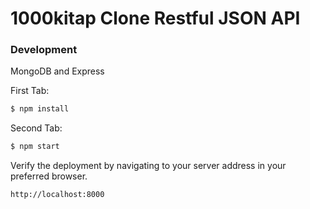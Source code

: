 # 1000kitap Clone Restful JSON API

### Development

MongoDB and Express

First Tab:
```sh
$ npm install
```

Second Tab:
```sh
$ npm start
```

Verify the deployment by navigating to your server address in your preferred browser.

```sh
http://localhost:8000
```